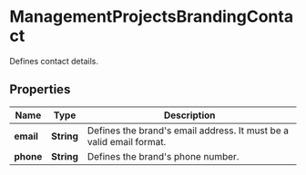 

# ManagementProjectsBrandingContact

Defines contact details.

## Properties

| Name | Type | Description |
|------------ | ------------- | ------------- |
|**email** | **String** | Defines the brand&#39;s email address. It must be a valid email format. |
|**phone** | **String** | Defines the brand&#39;s phone number. |



